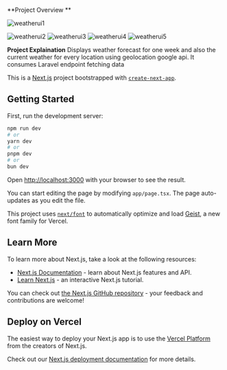 **Project Overview **

![weatherui1](https://github.com/user-attachments/assets/342b473e-000e-4228-b57e-b1a1c27341a1)

![weatherui2](https://github.com/user-attachments/assets/d4519791-ab2f-4610-89c9-39c18e6f162a)
![weatherui3](https://github.com/user-attachments/assets/7b8936f6-e030-42f1-932d-47fef4381eca)
![weatherui4](https://github.com/user-attachments/assets/15416888-7f2f-4d5a-a4d7-a06e802ef35e)
![weatherui5](https://github.com/user-attachments/assets/96cc4cd5-9403-4b8a-9c16-b593a7e243f8)

**Project Explaination**
Displays weather forecast for one week and also the current weather for every location using geolocation google api.
It consumes Laravel endpoint fetching data

This is a [Next.js](https://nextjs.org) project bootstrapped with [`create-next-app`](https://nextjs.org/docs/app/api-reference/cli/create-next-app).

## Getting Started

First, run the development server:

```bash
npm run dev
# or
yarn dev
# or
pnpm dev
# or
bun dev
```

Open [http://localhost:3000](http://localhost:3000) with your browser to see the result.

You can start editing the page by modifying `app/page.tsx`. The page auto-updates as you edit the file.

This project uses [`next/font`](https://nextjs.org/docs/app/building-your-application/optimizing/fonts) to automatically optimize and load [Geist](https://vercel.com/font), a new font family for Vercel.

## Learn More

To learn more about Next.js, take a look at the following resources:

- [Next.js Documentation](https://nextjs.org/docs) - learn about Next.js features and API.
- [Learn Next.js](https://nextjs.org/learn) - an interactive Next.js tutorial.

You can check out [the Next.js GitHub repository](https://github.com/vercel/next.js) - your feedback and contributions are welcome!

## Deploy on Vercel

The easiest way to deploy your Next.js app is to use the [Vercel Platform](https://vercel.com/new?utm_medium=default-template&filter=next.js&utm_source=create-next-app&utm_campaign=create-next-app-readme) from the creators of Next.js.

Check out our [Next.js deployment documentation](https://nextjs.org/docs/app/building-your-application/deploying) for more details.
